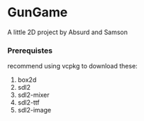 # GunGame
A little 2D project by Absurd and Samson

### Prerequistes
recommend using vcpkg to download these:

1. box2d
2. sdl2
3. sdl2-mixer
4. sdl2-ttf
5. sdl2-image
